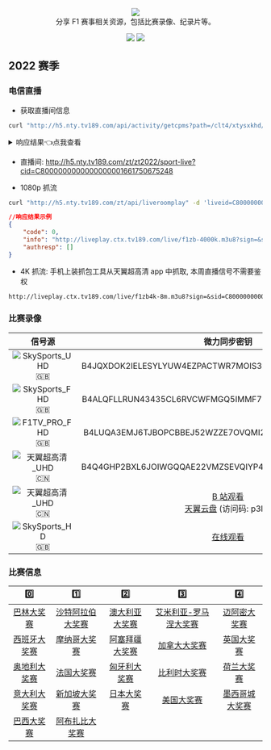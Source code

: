 <p align="center">
  <img src="/media/img/logos/f1.svg"/>
  <br>分享 F1 赛事相关资源，包括比赛录像、纪录片等。
</p>

<p align="center">
  <a href="https://space.bilibili.com/175358"><img src="https://img.shields.io/badge/B%E7%AB%99-Bilibili-blue"></a>
  <a href="https://weibo.com/jayyoung1"><img src="https://img.shields.io/badge/%E6%96%B0%E6%B5%AA-Weibo-red"></a>
</p>

## 2022 赛季

### 电信直播

- 获取直播间信息

```bash
curl "http://h5.nty.tv189.com/api/activity/getcpms?path=/clt4/xtysxkhd/tjysyqd/F1zhibojian/index.json"
```

<details>
<summary>响应结果👈点我查看</summary>

```json
//响应结果示例, 已经 Unicode 解码并格式化
{
	"data": [
		{
			"item": [
				{
					"leftName": "F1美国大奖赛",
					"cover": "https://tp.nty.tv189.com/image/tmpl/2022/10/18/7009357344.jpg",
					"descriptionText": "F1美国大奖赛",
					"endTime": "2022-10-22 04:10:00",
					"clickParam": "1",
					"startTime": "2022-10-22 03:00:00",
					"leftIcon": "https://tp.nty.tv189.com/image/tmpl/2022/09/08/7009346872.png",
					"title": "第一阶段练习赛",
					"clickType": 32,
					"type": 1,
					"liveId": "C8000000000000000001661750675248"
				},
				{
					"leftName": "F1美国大奖赛",
					"cover": "https://tp.nty.tv189.com/image/tmpl/2022/10/18/7009357344.jpg",
					"descriptionText": "F1美国大奖赛",
					"endTime": "2022-10-22 07:40:00",
					"clickParam": "1",
					"startTime": "2022-10-22 06:00:00",
					"leftIcon": "https://tp.nty.tv189.com/image/tmpl/2022/09/08/7009346872.png",
					"title": "第二阶段练习赛",
					"clickType": 32,
					"type": 1,
					"liveId": "C8000000000000000001661750675248"
				}
			],
			"time": "2022-10-22 03:00:00"
		},
		{
			"item": [
				{
					"leftName": "F1美国大奖赛",
					"cover": "https://tp.nty.tv189.com/image/tmpl/2022/10/18/7009357344.jpg",
					"descriptionText": "F1美国大奖赛",
					"endTime": "2022-10-23 04:10:00",
					"clickParam": "1",
					"startTime": "2022-10-23 03:00:00",
					"leftIcon": "https://tp.nty.tv189.com/image/tmpl/2022/09/08/7009346872.png",
					"title": "第三阶段练习赛",
					"clickType": 32,
					"type": 1,
					"liveId": "C8000000000000000001661750675248"
				},
				{
					"leftName": "F1美国大奖赛",
					"cover": "https://tp.nty.tv189.com/image/tmpl/2022/10/18/7009357344.jpg",
					"descriptionText": "F1美国大奖赛",
					"endTime": "2022-10-23 07:10:00",
					"clickParam": "1",
					"startTime": "2022-10-23 06:00:00",
					"leftIcon": "https://tp.nty.tv189.com/image/tmpl/2022/09/08/7009346872.png",
					"title": "排位赛",
					"clickType": 32,
					"type": 1,
					"liveId": "C8000000000000000001661750675248"
				}
			],
			"time": "2022-10-23 03:00:00"
		},
		{
			"item": [
				{
					"leftName": "F1美国大奖赛",
					"cover": "https://tp.nty.tv189.com/image/tmpl/2022/10/18/7009357344.jpg",
					"descriptionText": "F1美国大奖赛",
					"endTime": "2022-10-24 05:20:00",
					"clickParam": "1",
					"startTime": "2022-10-24 03:00:00",
					"leftIcon": "https://tp.nty.tv189.com/image/tmpl/2022/09/08/7009346872.png",
					"title": "正赛",
					"clickType": 32,
					"type": 1,
					"score": " ",
					"liveId": "C8000000000000000001661750980383"
				}
			],
			"time": "2022-10-24 03:00:00"
		}
	],
	"block": 7,
	"type": 1,
	"images": [
		{
			"imageUrl": "https://tp.nty.tv189.com/image/tmpl/2022/06/09/7009328301.png"
		}
	],
	"chGroup": "CN_024"
}
```

</details>

- 直播间: <http://h5.nty.tv189.com/zt/zt2022/sport-live?cid=C8000000000000000001661750675248>

- 1080p 抓流

```bash
curl "http://h5.nty.tv189.com/zt/api/liveroomplay" -d 'liveid=C8000000000000000001661750675248'
```

```json
//响应结果示例
{
	"code": 0,
	"info": "http://liveplay.ctx.tv189.com/live/f1zb-4000k.m3u8?sign=&sid=C8000000000000000001661750675248&msisdn=40000000000&spid=&timestamp=20221020072343&H=115010310149&channelid=01833310&nodeid=&videotype=1&encrypt=******打码******&ua=30&nettype=12&imsi=&guid=******打码******&playseek=1",
	"authresp": []
}
```

- 4K 抓流: 手机上装抓包工具从天翼超高清 app 中抓取, 本周直播信号不需要鉴权

```markdown
http://liveplay.ctx.tv189.com/live/f1zb4k-8m.m3u8?sign=&sid=C8000000000000000001661750980383
```

### 比赛录像

|                                  信号源                                  |                                                                            微力同步密钥                                                                            |
| :----------------------------------------------------------------------: | :----------------------------------------------------------------------------------------------------------------------------------------------------------------: |
|  ![SkySports_UHD](https://img.shields.io/badge/SkySports-UHD-gold) :gb:  |                                                       B4JQXDOK2IELESYLYUW4EZPACTWR7MOIS3Q5WATVCU3QPNPDYPZDPQ                                                       |
|  ![SkySports_FHD](https://img.shields.io/badge/SkySports-FHD-blue) :gb:  |                                                       B4ALQFLLRUN43435CL6RVCWFMGQ5IMMF7EY2LQH6RLT67QBRFQU54Q                                                       |
|   ![F1TV_PRO_FHD](https://img.shields.io/badge/F1TV_PRO-FHD-blue) :gb:   |                                                       B4LUQA3EMJ6TJBOPCBBEJ52WZZE7OVQMI2DFIKQ4KI625QM472WN4Q                                                       |
| ![天翼超高清_UHD](https://img.shields.io/badge/天翼超高清-UHD-gold) :cn: |                                                       B4Q4GHP2BXL6JOIWGQQAE22VMZSEVQIYP4HFVN4QHGBGGZSRHZF5VQ                                                       |
| ![天翼超高清_UHD](https://img.shields.io/badge/天翼超高清-UHD-gold) :cn: | [B 站观看](https://space.bilibili.com/175358/channel/collectiondetail?sid=754362) <br> [天翼云盘](https://cloud.189.cn/web/share?code=AvyEJnFFJnYr) (访问码: p3l0) |
|   ![SkySports_HD](https://img.shields.io/badge/SkySports-HD-blue) :gb:   |                                                          [在线观看](https://racereplay.net/category.php)                                                           |

### 比赛信息

|                    0️⃣                     |                      1️⃣                       |                     2️⃣                      |                         3️⃣                         |                     4️⃣                      |
| :---------------------------------------: | :-------------------------------------------: | :-----------------------------------------: | :------------------------------------------------: | :-----------------------------------------: |
|  [巴林大奖赛](/races/2022/R01.README.md)  | [沙特阿拉伯大奖赛](/races/2022/R02.README.md) | [澳大利亚大奖赛](/races/2022/R03.README.md) | [艾米利亚-罗马涅大奖赛](/races/2022/R04.README.md) |  [迈阿密大奖赛](/races/2022/R05.README.md)  |
| [西班牙大奖赛](/races/2022/R06.README.md) |   [摩纳哥大奖赛](/races/2022/R07.README.md)   | [阿塞拜疆大奖赛](/races/2022/R08.README.md) |     [加拿大大奖赛](/races/2022/R09.README.md)      |   [英国大奖赛](/races/2022/R10.README.md)   |
| [奥地利大奖赛](/races/2022/R11.README.md) |    [法国大奖赛](/races/2022/R12.README.md)    |  [匈牙利大奖赛](/races/2022/R13.README.md)  |     [比利时大奖赛](/races/2022/R14.README.md)      |   [荷兰大奖赛](/races/2022/R15.README.md)   |
| [意大利大奖赛](/races/2022/R16.README.md) |   [新加坡大奖赛](/races/2022/R17.README.md)   |   [日本大奖赛](/races/2022/R18.README.md)   |      [美国大奖赛](/races/2022/R19.README.md)       | [墨西哥城大奖赛](/races/2022/R20.README.md) |
|  [巴西大奖赛](/races/2022/R21.README.md)  |  [阿布扎比大奖赛](/races/2022/R22.README.md)  |
